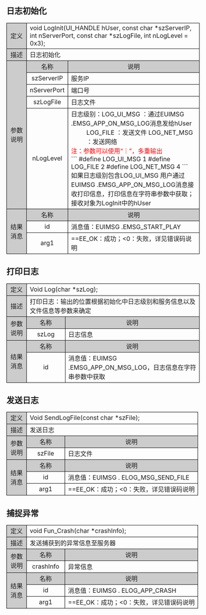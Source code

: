 ## 日志初始化

<style>
	table{
		border-collapse:collapse;
		width:100%;
	}
	table tr td{
		border:1px solid #000;
	}
</style>
<table >
<tr><td style="background-color:#ccc;text-align:center;width:35px;">定义</td><td colspan="2">void   LogInit(UI_HANDLE hUser, const char *szServerIP, int nServerPort, const char   *szLogFile, int nLogLevel = 0x3);</td></tr>
<tr><td style="background-color:#ccc;text-align:center">描述</td><td colspan="2">日志初始化</td></tr>
<tr><td rowspan="5" style="background-color:#ccc;text-align:center">参数说明</td><td style="background-color:#ccc;text-align:center;width:20%;">名称</td><td style="background-color:#ccc;text-align:center">说明</td></tr>
<tr><td style="text-align:center">szServerIP</td>
<td>服务IP</td></tr>
<tr><td style="text-align:center">nServerPort</td>
<td>端口号</td></tr>
<tr><td style="text-align:center">szLogFile</td>
<td>日志文件</td></tr>
<tr><td style="text-align:center">nLogLevel</td>
<td>
日志级别：LOG_UI_MSG ：通过EUIMSG .EMSG_APP_ON_MSG_LOG消息发给hUser
<div style="margin-left:40px;">
LOG_FILE    ：发送文件
LOG_NET_MSG ：发送网络
</div>
<label style="color:red">注：参数可以使用“｜”，多重输出</label>
<br/>
```
 #define   LOG_UI_MSG  1
 #define   LOG_FILE    2
 #define   LOG_NET_MSG 4
```
<br/>
如果日志级别包含LOG_UI_MSG   用户通过EUIMSG .EMSG_APP_ON_MSG_LOG消息接收打印信息，打印信息在字符串参数中获取；接收对象为LogInit中的hUser
</td></tr>
<tr><td rowspan="3" style="background-color:#ccc;text-align:center">结果消息
</td><td style="background-color:#ccc;text-align:center;width:20%;">名称</td><td style="background-color:#ccc;text-align:center;">说明
</td></tr>
<tr><td style="text-align:center">id</td>
<td>消息值：EUIMSG   .EMSG_START_PLAY</td></tr>
<tr><td style="text-align:center">arg1
</td><td>==EE_OK：成功；<0：失败，详见错误码说明</td></tr>
</table>

## 打印日志

<table >
<tr><td style="background-color:#ccc;text-align:center;width:35px;">定义</td><td colspan="2">Void  Log(char *szLog);</td></tr>
<tr><td style="background-color:#ccc;text-align:center">描述</td><td colspan="2">打印日志：输出的位置根据初始化中日志级别和服务信息以及文件信息等参数来确定</td></tr>
<tr><td rowspan="2" style="background-color:#ccc;text-align:center">参数说明</td><td style="background-color:#ccc;text-align:center;width:20%;">名称</td><td style="background-color:#ccc;text-align:center">说明</td></tr>
<tr><td style="text-align:center">szLog</td>
<td>日志信息</td></tr>
<tr><td rowspan="2" style="background-color:#ccc;text-align:center">结果消息
</td><td style="background-color:#ccc;text-align:center;width:20%;">名称</td><td style="background-color:#ccc;text-align:center;">说明
</td></tr>
<tr><td style="text-align:center">id</td>
<td>消息值：EUIMSG   .EMSG_APP_ON_MSG_LOG，日志信息在字符串参数中获取
</td></tr>
</table>

## 发送日志

<table >
<tr><td style="background-color:#ccc;text-align:center;width:35px;">定义</td><td colspan="2">Void   SendLogFile(const char *szFile);</td></tr>
<tr><td style="background-color:#ccc;text-align:center">描述</td><td colspan="2">发送日志</td></tr>
<tr><td rowspan="2" style="background-color:#ccc;text-align:center">参数说明</td><td style="background-color:#ccc;text-align:center;width:20%;">名称</td><td style="background-color:#ccc;text-align:center">说明</td></tr>
<tr><td style="text-align:center">szFile</td>
<td>日志文件</td></tr>
<tr><td rowspan="3" style="background-color:#ccc;text-align:center">结果消息
</td><td style="background-color:#ccc;text-align:center;width:20%;">名称</td><td style="background-color:#ccc;text-align:center;">说明
</td></tr>
<tr><td style="text-align:center">id</td>
<td>消息值：EUIMSG   . ELOG_MSG_SEND_FILE</td></tr>
<tr><td style="text-align:center">arg1</td>
<td>==EE_OK：成功；<0：失败，详见错误码说明</td></tr>
</table>

## 捕捉异常

<table >
<tr><td style="background-color:#ccc;text-align:center;width:35px;">定义</td><td colspan="2">void   Fun_Crash(char *crashInfo);</td></tr>
<tr><td style="background-color:#ccc;text-align:center">描述</td><td colspan="2">发送捕获到的异常信息至服务器</td></tr>
<tr><td rowspan="2" style="background-color:#ccc;text-align:center">参数说明</td><td style="background-color:#ccc;text-align:center;width:20%;">名称</td><td style="background-color:#ccc;text-align:center">说明</td></tr>
<tr><td style="text-align:center">crashInfo</td>
<td>异常信息</td></tr>
<tr><td rowspan="3" style="background-color:#ccc;text-align:center">结果消息
</td><td style="background-color:#ccc;text-align:center;width:20%;">名称</td><td style="background-color:#ccc;text-align:center;">说明
</td></tr>
<tr><td style="text-align:center">id</td>
<td>消息值：EUIMSG   . ELOG_APP_CRASH</td></tr>
<tr><td style="text-align:center">arg1</td>
<td>==EE_OK：成功；<0：失败，详见错误码说明</td></tr>
</table>

